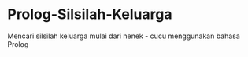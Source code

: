 # Prolog-Silsilah-Keluarga

Mencari silsilah keluarga mulai dari nenek - cucu menggunakan bahasa Prolog
